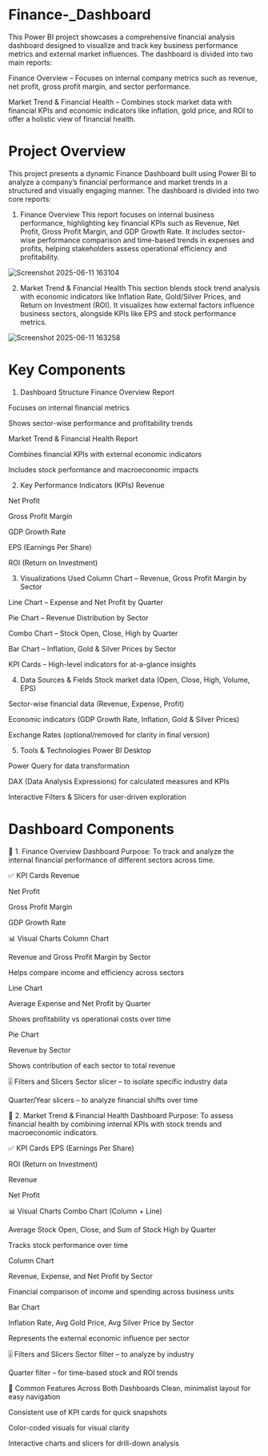 # Finance-_Dashboard
This Power BI project showcases a comprehensive financial analysis dashboard designed to visualize and track key business performance metrics and external market influences. The dashboard is divided into two main reports:

Finance Overview – Focuses on internal company metrics such as revenue, net profit, gross profit margin, and sector performance.

Market Trend & Financial Health – Combines stock market data with financial KPIs and economic indicators like inflation, gold price, and ROI to offer a holistic view of financial health.

# Project Overview
This project presents a dynamic Finance Dashboard built using Power BI to analyze a company’s financial performance and market trends in a structured and visually engaging manner. The dashboard is divided into two core reports:

1) Finance Overview
This report focuses on internal business performance, highlighting key financial KPIs such as Revenue, Net Profit, Gross Profit Margin, and GDP Growth Rate. It includes sector-wise performance comparison and time-based trends in expenses and profits, helping stakeholders assess operational efficiency and profitability.

![Screenshot 2025-06-11 163104](https://github.com/user-attachments/assets/387eaef7-748a-41de-b36f-bc2fd9f50984)

2) Market Trend & Financial Health
This section blends stock trend analysis with economic indicators like Inflation Rate, Gold/Silver Prices, and Return on Investment (ROI). It visualizes how external factors influence business sectors, alongside KPIs like EPS and stock performance metrics.

![Screenshot 2025-06-11 163258](https://github.com/user-attachments/assets/de956000-5cd4-4178-950e-a279e545167c)

# Key Components
1. Dashboard Structure
Finance Overview Report

Focuses on internal financial metrics

Shows sector-wise performance and profitability trends

Market Trend & Financial Health Report

Combines financial KPIs with external economic indicators

Includes stock performance and macroeconomic impacts

2. Key Performance Indicators (KPIs)
Revenue

Net Profit

Gross Profit Margin

GDP Growth Rate

EPS (Earnings Per Share)

ROI (Return on Investment)

3. Visualizations Used
Column Chart – Revenue, Gross Profit Margin by Sector

Line Chart – Expense and Net Profit by Quarter

Pie Chart – Revenue Distribution by Sector

Combo Chart – Stock Open, Close, High by Quarter

Bar Chart – Inflation, Gold & Silver Prices by Sector

KPI Cards – High-level indicators for at-a-glance insights

4. Data Sources & Fields
Stock market data (Open, Close, High, Volume, EPS)

Sector-wise financial data (Revenue, Expense, Profit)

Economic indicators (GDP Growth Rate, Inflation, Gold & Silver Prices)

Exchange Rates (optional/removed for clarity in final version)

5. Tools & Technologies
Power BI Desktop

Power Query for data transformation

DAX (Data Analysis Expressions) for calculated measures and KPIs

Interactive Filters & Slicers for user-driven exploration

# Dashboard Components
🔷 1. Finance Overview Dashboard
Purpose:
To track and analyze the internal financial performance of different sectors across time.

✅ KPI Cards
Revenue

Net Profit

Gross Profit Margin

GDP Growth Rate

📊 Visual Charts
Column Chart

Revenue and Gross Profit Margin by Sector

Helps compare income and efficiency across sectors

Line Chart

Average Expense and Net Profit by Quarter

Shows profitability vs operational costs over time

Pie Chart

Revenue by Sector

Shows contribution of each sector to total revenue

🎚️ Filters and Slicers
Sector slicer – to isolate specific industry data

Quarter/Year slicers – to analyze financial shifts over time


🔷 2. Market Trend & Financial Health Dashboard
Purpose:
To assess financial health by combining internal KPIs with stock trends and macroeconomic indicators.

✅ KPI Cards
EPS (Earnings Per Share)

ROI (Return on Investment)

Revenue

Net Profit

📊 Visual Charts
Combo Chart (Column + Line)

Average Stock Open, Close, and Sum of Stock High by Quarter

Tracks stock performance over time

Column Chart

Revenue, Expense, and Net Profit by Sector

Financial comparison of income and spending across business units

Bar Chart

Inflation Rate, Avg Gold Price, Avg Silver Price by Sector

Represents the external economic influence per sector

🎚️ Filters and Slicers
Sector filter – to analyze by industry

Quarter filter – for time-based stock and ROI trends

🧩 Common Features Across Both Dashboards
Clean, minimalist layout for easy navigation

Consistent use of KPI cards for quick snapshots

Color-coded visuals for visual clarity

Interactive charts and slicers for drill-down analysis


